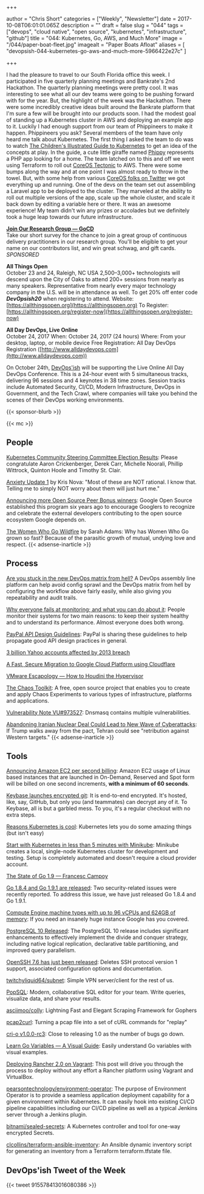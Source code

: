 +++

author = "Chris Short"
categories = ["Weekly", "Newsletter"]
date = 2017-10-08T06:01:01.065Z
description = ""
draft = false
slug = "044"
tags = ["devops", "cloud native", "open source", "kubernetes", "infrastructure", "github"]
title = "044: Kubernetes, Go, AWS, and Much More"
image = "/044/paper-boat-fleet.jpg"
imagealt = "Paper Boats Afloat"
aliases = [
    "devopsish-044-kubernetes-go-aws-and-much-more-5966422e27c"
]

+++

I had the pleasure to travel to our South Florida office this week. I participated in five quarterly planning meetings and Bankrate's 2nd Hackathon. The quarterly planning meetings were pretty cool. It was interesting to see what all our dev teams were going to be pushing forward with for the year. But, the highlight of the week was the Hackathon. There were some incredibly creative ideas built around the Bankrate platform that I'm sure a few will be brought into our products soon. I had the modest goal of standing up a Kubernetes cluster in AWS and deploying an example app to it. Luckily I had enough support from our team of Phippineers to make it happen. Phippineers you ask? Several members of the team have only heard me talk about Kubernetes. The first thing I asked the team to do was to watch [The Children's Illustrated Guide to Kubernetes](https://kubernetes.io/blog/2016/06/illustrated-childrens-guide-to-kubernetes/) to get an idea of the concepts at play. In the guide, a cute little giraffe named [Phippy](https://deis.com/phippy/) represents a PHP app looking for a home. The team latched on to this and off we went using Terraform to roll out [CoreOS Tectonic](https://coreos.com/tectonic) to AWS. There were some bumps along the way and at one point I was almost ready to throw in the towel. But, with some help from various [CoreOS folks on Twitter](https://twitter.com/ChrisShort/status/915643979470970880) we got everything up and running. One of the devs on the team set out assembling a Laravel app to be deployed to the cluster. They marveled at the ability to roll out multiple versions of the app, scale up the whole cluster, and scale it back down by editing a variable here or there. It was an awesome experience! My team didn't win any prizes or accolades but we definitely took a huge leap towards our future infrastructure.

[**Join Our Research Group — GoCD**](https://docs.google.com/forms/d/e/1FAIpQLSdsxfQbVbuVVRizNaDmD1_6nyyG5WNn4pKtfHElzO9kblnz5Q/viewform)  
Take our short survey for the chance to join a great group of continuous delivery practitioners in our research group. You'll be eligible to get your name on our contributors list, and win great schwag, and gift cards. *SPONSORED*

**All Things Open**  
October 23 and 24, Raleigh, NC USA
2,500–3,000+ technologists will descend upon the City of Oaks to attend 200+ sessions from nearly as many speakers. Representative from nearly every major technology company in the U.S. will be in attendance as well.
To get 20% off enter code ***DevOpsish20*** when registering to attend.
Website: [https://allthingsopen.org](https://allthingsopen.org)
To Register: [https://allthingsopen.org/register-now](https://allthingsopen.org/register-now)

**All Day DevOps, Live Online**  
October 24, 2017
When: October 24, 2017 (24 hours)
Where: From your desktop, laptop, or mobile device
Free Registration: All Day DevOps Registration ([http://www.alldaydevops.com](http://www.alldaydevops.com))

On October 24th, [DevOps'ish](https://devopsish.com/) will be supporting the Live Online All Day DevOps Conference. This is a 24-hour event with 5 simultaneous tracks, delivering 96 sessions and 4 keynotes in 38 time zones. Session tracks include Automated Security, CI/CD, Modern Infrastructure, DevOps in Government, and the Tech Crawl, where companies will take you behind the scenes of their DevOps working environments.

{{< sponsor-blurb >}}

{{< mc >}}

## People

[Kubernetes Community Steering Committee Election Results](https://kubernetes.io/blog/2017/10/kubernetes-community-steering-committee-election-results/): Please congratulate Aaron Crickenberger, Derek Carr, Michelle Noorali, Phillip Wittrock, Quinton Hoole and Timothy St. Clair.

[Anxiety Update 1](https://becomingkris.com/anxiety-update-1/) by Kris Nova: "Most of these are NOT rational. I know that. Telling me to simply NOT worry about them will just hurt me."

[Announcing more Open Source Peer Bonus winners](https://opensource.googleblog.com/2017/10/more-open-source-peer-bonus-winners.html): Google Open Source established this program six years ago to encourage Googlers to recognize and celebrate the external developers contributing to the open source ecosystem Google depends on.

[The Women Who Go Wildfire](https://code.likeagirl.io/the-women-who-go-widlfire-faf53d989d14) by Sarah Adams: Why has Women Who Go grown so fast? Because of the parasitic growth of mutual, undying love and respect.
{{< adsense-inarticle >}}

## Process

[Are you stuck in the new DevOps matrix from hell?](http://sdtimes.com/stuck-new-devops-matrix-hell/) A DevOps assembly line platform can help avoid config sprawl and the DevOps matrix from hell by configuring the workflow above fairly easily, while also giving you repeatability and audit trails.

[Why everyone fails at monitoring; and what you can do about it](http://codearcana.com/posts/2017/10/05/why-everyone-fails-at-monitoring-and-what-you-can-do-about-it.html): People monitor their systems for two main reasons: to keep their system healthy and to understand its performance. Almost everyone does both wrong.

[PayPal API Design Guidelines](https://github.com/paypal/api-standards/blob/master/api-style-guide.md): PayPal is sharing these guidelines to help propagate good API design practices in general.

[3 billion Yahoo accounts affected by 2013 breach](https://nakedsecurity.sophos.com/2017/10/04/3-billion-yahoo-accounts-affected-by-2013-breach/)

[A Fast, Secure Migration to Google Cloud Platform using Cloudflare](https://blog.cloudflare.com/a-fast-secure-migration-to-google-cloud-platform-using-cloudflare/)

[VMware Escapology — How to Houdini the Hypervisor](https://www.zerodayinitiative.com/blog/2017/10/04/vmware-escapology-how-to-houdini-the-hypervisor)

[The Chaos Toolkit](http://chaostoolkit.org/): A free, open source project that enables you to create and apply Chaos Experiments to various types of infrastructure, platforms and applications.

[Vulnerability Note VU#973527](http://www.kb.cert.org/vuls/id/973527): Dnsmasq contains multiple vulnerabilities.

[Abandoning Iranian Nuclear Deal Could Lead to New Wave of Cyberattacks](http://foreignpolicy.com/2017/10/02/abandoning-iranian-nuclear-deal-could-lead-to-new-wave-of-cyberattacks/): If Trump walks away from the pact, Tehran could see "retribution against Western targets."
{{< adsense-inarticle >}}

## Tools

[Announcing Amazon EC2 per second billing](https://aws.amazon.com/about-aws/whats-new/2017/10/announcing-amazon-ec2-per-second-billing/): Amazon EC2 usage of Linux based instances that are launched in On-Demand, Reserved and Spot form will be billed on one second increments, **with a minimum of 60 seconds**.

[Keybase launches encrypted git](https://keybase.io/blog/encrypted-git-for-everyone): It is end-to-end encrypted. It's hosted, like, say, GitHub, but only you (and teammates) can decrypt any of it. To Keybase, all is but a garbled mess. To you, it's a regular checkout with no extra steps.

[Reasons Kubernetes is cool](https://jvns.ca/blog/2017/10/05/reasons-kubernetes-is-cool/): Kubernetes lets you do some amazing things (but isn't easy)

[Start with Kubernetes in less than 5 minutes with Minikube](http://cloudmaniac.net/minikube-kubernetes-in-5-minutes/): Minikube creates a local, single-node Kubernetes cluster for development and testing. Setup is completely automated and doesn't require a cloud provider account.

[The State of Go 1.9 — Francesc Campoy](https://www.youtube.com/watch?v=vFJkH4qDjJ0)

[Go 1.8.4 and Go 1.9.1 are released](https://groups.google.com/forum/#!msg/golang-nuts/sHfMg4gZNps/a-HDgDDDAAAJ): Two security-related issues were recently reported. To address this issue, we have just released Go 1.8.4 and Go 1.9.1.

[Compute Engine machine types with up to 96 vCPUs and 624GB of memory](https://cloudplatform.googleblog.com/2017/10/new-compute-engine-machine-types.html): If you need an insanely huge instance Google has you covered.

[PostgreSQL 10 Released](https://www.postgresql.org/about/news/1786/): The PostgreSQL 10 release includes significant enhancements to effectively implement the divide and conquer strategy, including native logical replication, declarative table partitioning, and improved query parallelism.

[OpenSSH 7.6 has just been released](http://www.openssh.com/txt/release-7.6): Deletes SSH protocol version 1 support, associated configuration options and documentation.

[twitchyliquid64/subnet](https://github.com/twitchyliquid64/subnet): Simple VPN server/client for the rest of us.

[PopSQL](https://popsql.io/): Modern, collaborative SQL editor for your team. Write queries, visualize data, and share your results.

[asciimoo/colly](https://github.com/asciimoo/colly): Lightning Fast and Elegant Scraping Framework for Gophers

[pcap2curl](https://isc.sans.edu/forums/diary/pcap2curl+Turning+a+pcap+file+into+a+set+of+cURL+commands+for+replay/22900/): Turning a pcap file into a set of cURL commands for "replay"

[cri-o v1.0.0-rc3](https://github.com/kubernetes-incubator/cri-o/releases/tag/v1.0.0-rc3): Close to releasing 1.0 as the number of bugs go down.

[Learn Go Variables — A Visual Guide](https://blog.learngoprogramming.com/learn-go-lang-variables-visual-tutorial-and-ebook-9a061d29babe): Easily understand Go variables with visual examples.

[Deploying Rancher 2.0 on Vagrant](http://www.joseluisgomez.com/automation/deploying-rancher-2-0-vagrant/): This post will drive you through the process to deploy without any effort a Rancher platform using Vagrant and VirtualBox.

[pearsontechnology/environment-operator](https://github.com/pearsontechnology/environment-operator): The purpose of Environment Operator is to provide a seamless application deployment capability for a given environment within Kubernetes. It can easily hook into existing CI/CD pipeline capabilities including our CI/CD pipeline as well as a typical Jenkins server through a Jenkins plugin.

[bitnami/sealed-secrets](https://github.com/bitnami/sealed-secrets): A Kubernetes controller and tool for one-way encrypted Secrets.

[clcollins/terraform-ansible-inventory](https://github.com/clcollins/terraform-ansible-inventory): An Ansible dynamic inventory script for generating an inventory from a Terraform terraform.tfstate file.

## DevOps'ish Tweet of the Week

{{< tweet 915578413016080386 >}}